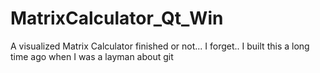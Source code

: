 # MatrixCalculator_Qt_Win
A visualized Matrix Calculator
finished or not... I forget..
I built this a long time ago when I was a layman about git
